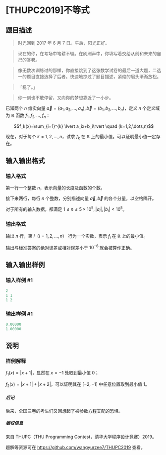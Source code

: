 # [THUPC2019]不等式

## 题目描述

> 时光回到 2017 年 6 月 7 日。午后，阳光正好。

>

> 现在的你，在考场中笔耕不辍。在刷刷声中，你填写着交给从前和未来的自己的答卷。

>

> 像无数次训练过的那样，你直接跳到了这张数学试卷的最后一道大题，二选一的题目直接选择了后者。快速地掠过了题目描述，紧缩的眉头渐渐放松。

>

> 「稳了。」

>

> 你一刻也不敢停留，又向你的梦想靠近了一小步。

已知两个 $n$ 维实向量 $\vec{a}=(a_1,a_2,\dots,a_n),\vec{b}=(b_1,b_2,\dots,b_n)$，定义 $n$ 个定义域为 $\mathbb{R}$ 函数 $f_1,f_2,\dots,f_n$：

$$f_k(x)=\sum_{i=1}^{k} \lvert a_ix+b_i\rvert \quad (k=1,2,\dots,n)$$

现在，对于每个 $k=1,2,\dots,n$，试求 $f_k$ 在 $\mathbb{R}$ 上的最小值。可以证明最小值一定存在。

## 输入输出格式

### 输入格式

第一行一个整数 $n$，表示向量的长度及函数的个数。

接下来两行，每行 $n$ 个整数，分别描述向量 $\vec{a},\vec{b}$ 的各个分量，以空格隔开。

对于所有的输入数据，都满足 $1\le n\le 5\times 10^5,\lvert a_i\rvert ,\lvert b_i\rvert <10^5$。

### 输出格式

输出 $n$ 行，第 $i$（$i=1,2,\dots,n$） 行为一个实数，表示 $f_i$ 在 $\mathbb{R}$ 上的最小值。

输出与标准答案的绝对误差或相对误差小于 $10^{-6}$ 就会被算作正确。

## 输入输出样例

### 输入样例 #1

```cpp
2
1 1
1 2
```


### 输出样例 #1

```cpp
0.00000
1.00000
```


## 说明

### 样例解释

$f_1(x)=\lvert x+1\rvert$，显然在 $x=-1$ 处取到最小值 $0$；

$f_2(x)=\lvert x+1\rvert +\lvert x+2\rvert$，可以证明其在 $[-2,-1]$ 中任意位置取到最小值 $1$。

##### 后记

后来，全国三卷的考生们又回想起了被参数方程支配的恐惧。

##### 版权信息

来自 THUPC（THU Programming Contest，清华大学程序设计竞赛）2019。

题解等资源可在 https://github.com/wangyurzee7/THUPC2019 查看。

